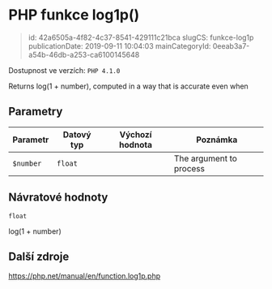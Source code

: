 PHP funkce log1p()
================================

> id: 42a6505a-4f82-4c37-8541-429111c21bca
> slugCS: funkce-log1p
> publicationDate: 2019-09-11 10:04:03
> mainCategoryId: 0eeab3a7-a54b-46db-a253-ca6100145648

Dostupnost ve verzích: `PHP 4.1.0`

Returns log(1 + number), computed in a way that is accurate even when


Parametry
--------------

| Parametr | Datový typ | Výchozí hodnota | Poznámka |
|-----|-----|-----|-----|
| `$number` | `float` |  | The argument to process |


Návratové hodnoty
----------------

`float`

log(1 + number)

Další zdroje
------------

https://php.net/manual/en/function.log1p.php
